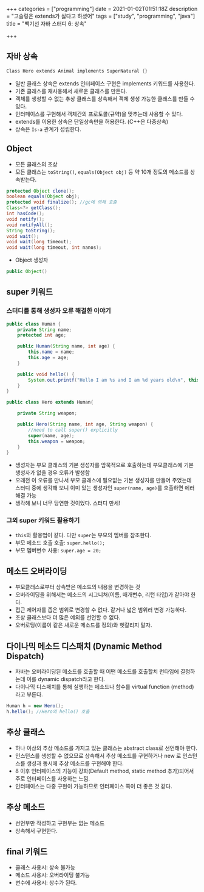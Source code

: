 +++
categories = ["programming"]
date = 2021-01-02T01:51:18Z
description = "고슬링은 extends가 싫다고 하셨어"
tags = ["study", "programming", "java"]
title = "백기선 자바 스터디 6: 상속"

+++
## 자바 상속

```csharp
Class Hero extends Animal implements SuperNatural {}
```

- 일반 클래스 상속은 extends 인터페이스 구현은 implements 키워드를 사용한다.
- 기존 클래스를 재사용해서 새로운 클래스를 만든다.
- 객체를 생성할 수 없는 추상 클래스를 상속해서 객체 생성 가능한 클래스를 만들 수 있다.
- 인터페이스를 구현해서 객체간의 프로토콜(규약)을 맞추는데 사용할 수 있다.
- extends를 이용한 상속은 단일상속만을 허용한다. (C++은 다중상속)
- 상속은 `Is-a` 관계가 성립한다.

## Object

- 모든 클래스의 조상
- 모든 클래스는 `toString()`, `equals(Object obj)` 등 약 10개 정도의 메소드를 상속받는다.

```java
protected Object clone();
boolean equals(Object obj);
protected void finalize(); //gc에 의해 호출
Class<?> getClass();
int hasCode();
void notify();
void notifyAll();
String toString();
void wait();
void wait(long timeout);
void wait(long timeout, int nanos);
```

- Object 생성자

```java
public Object()
```

## super 키워드

### 스터디를 통해 생성자 오류 해결한 이야기

```java
public class Human {
    private String name;
    protected int age;

    public Human(String name, int age) {
        this.name = name;
        this.age = age;
    }

    public void hello() {
        System.out.printf("Hello I am %s and I am %d years old\n", this.name, this.age);
    }
}

public class Hero extends Human{

    private String weapon;

    public Hero(String name, int age, String weapon) {
        //need to call super() explicitly
        super(name, age); 
        this.weapon = weapon;
    }
}
```

- 생성자는 부모 클래스의 기본 생성자를 암묵적으로 호출하는데 부모클래스에 기본 생성자가 없을 경우 오류가 발생함
- 오래전 이 오류를 만나서 부모 클래스에 필요없는 기본 생성자를 만들어 주었는데 스터디 중에 생각해 보니 이미 있는 생성자인 `super(name, age)`를 호출하면 에러 해결 가능
- 생각해 보니 너무 당연한 것이었다. 스터디 만세!

### 그외  super 키워드 활용하기

- `this`와 활용법이 같다. 다만 `super`는 부모의 멤버를 참조한다.
- 부모 메소드 호출 호출: `super.hello();`
- 부모 멤버변수 사용: `super.age = 20;`

## 메소드 오버라이딩

- 부모클래스로부터 상속받은 메소드의 내용을 변경하는 것
- 오버라이딩을 위해서는 메소드의 시그니쳐(이름, 매개변수, 리턴 타입)가 같아야 한다.
- 접근 제어자를 좁은 범위로 변경할 수 없다. 같거나 넓은 범위러 변경 가능하다.
- 조상 클래스보다 더 많은 예외를 선언할 수 없다.
- 오버로딩(이름이 같은 새로운 메소드를 정의)와 헷갈리지 말자.

## 다이나믹 메소드 디스패치 (Dynamic Method Dispatch)

- 자바는 오버라이딩된 메소드를 호출할 때 어떤 메소드를 호출할치 런타임에 결정하는데 이를 dynamic dispatch라고 한다.
- 다이나믹 디스패치를 통해 실행하는 메소드나 함수를 virtual function (method) 라고 부른다.

```java
Human h = new Hero();
h.hello(); //Hero의 hello() 호출
```

## 추상 클래스

- 하나 이상의 추상 메소드를 가지고 있는 클래스는 abstract class로 선언해야 한다.
- 인스턴스를 생성할 수 없으므로 상속해서 추상 메소드를 구현하거나 new 로 인스턴스를 생성과 동시에 추상 메소드를 구현해야 한다.
- 8 이후 인터페이스의 기능이 강화(Default method, static method 추가)되어서 주로 인터페이스를 사용하는 느낌.
- 인터페이스는 다중 구현이 가능하므로 인터페이스 쪽이 더 좋은 것 같다.

## 추상 메소드

- 선언부만 작성하고 구현부는 없는 메소드
- 상속해서 구현한다.

## final 키워드

- 클래스 사용시: 상속 불가능
- 메소드 사용시: 오버라이딩 불가능
- 변수에 사용시: 상수가 된다.
